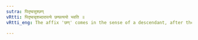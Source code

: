 ```yaml
---
sutra: पितृष्वसुश्छण्
vRtti: पितृष्वसृशब्दादपत्ये छण्प्रत्ययो भवति ॥
vRtti_eng: The affix 'छण्' comes in the sense of a descendant, after the word 'पितृ-ष्वसृ'.

---
```

